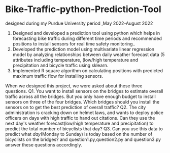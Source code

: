 # Bike-Traffic-python-Prediction-Tool
designed during my Purdue University period ,May 2022-August 2022
1. Designed and developed a prediction tool using python which helps in forecasting bike traffic during different time periods and recommended positions to install sensors for real time safety monitoring..
2. Developed the prediction model using multivariate linear regression model by analyzing relationships between daily weather forecast data (5 attributes including temperature, (low/high temperature and 
precipitation  and bicycle traffic using sklearn.
3. Implemented R square algorithm on calculating positions with predicted maximum traffic flow for installing sensors.

When we designed this project, we were asked about these three questions.
Q1. You want to install sensors on the bridges to estimate overall traffic across all the bridges. But you only have enough budget to install sensors on three of the four bridges. Which bridges should you install the sensors on to get the best prediction of overall traffic?
Q2. The city administration is cracking down on helmet laws, and wants to deploy police officers on days with high traffic to hand out citations. Can they use the next day's weather forecast(low/high temperature and precipitation) to predict the total number of bicyclists that day? 
Q3. Can you use this data to predict what *day*(Monday to Sunday) is today based on the number of bicyclists on the bridges?
and question1.py,question2.py and question3.py answer these questions accordingly.
